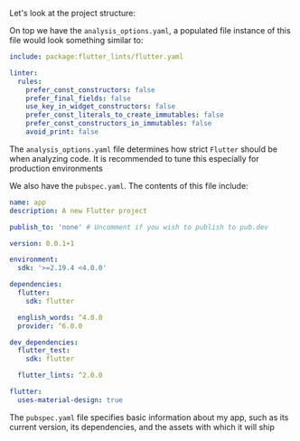
Let's look at the project structure:  

On top we have the  `analysis_options.yaml`, a populated file instance of this file would look something similar to:  

```YAML
include: package:flutter_lints/flutter.yaml

linter:
  rules:
    prefer_const_constructors: false
    prefer_final_fields: false
    use_key_in_widget_constructors: false
    prefer_const_literals_to_create_immutables: false
    prefer_const_constructors_in_immutables: false
    avoid_print: false
```
The `analysis_options.yaml` file determines how strict `Flutter` should be when analyzing code. It is recommended to tune this especially for production environments


We also have the `pubspec.yaml`. The contents of this file include:  

```YAML
name: app
description: A new Flutter project

publish_to: 'none' # Uncomment if you wish to publish to pub.dev

version: 0.0.1+1

environment:
  sdk: '>=2.19.4 <4.0.0'

dependencies:
  flutter:
    sdk: flutter

  english_words: ^4.0.0
  provider: ^6.0.0

dev_dependencies:
  flutter_test:
    sdk: flutter

  flutter_lints: ^2.0.0

flutter:
  uses-material-design: true
```

The `pubspec.yaml` file specifies basic information about my app, such as its current version, its dependencies, and the assets with which it will ship


